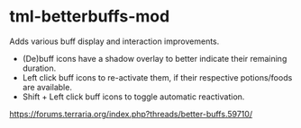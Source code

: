 # tml-betterbuffs-mod
Adds various buff display and interaction improvements.
-   (De)buff icons have a shadow overlay to better indicate their remaining duration.
-   Left click buff icons to re-activate them, if their respective potions/foods are available.
-   Shift + Left click buff icons to toggle automatic reactivation.

https://forums.terraria.org/index.php?threads/better-buffs.59710/
